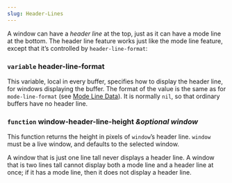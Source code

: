 ```yaml
---
slug: Header-Lines
---
```


A window can have a *header line* at the top, just as it can have a mode line at the bottom. The header line feature works just like the mode line feature, except that it’s controlled by `header-line-format`:

### <span className="tag variable">`variable`</span> **header-line-format**

This variable, local in every buffer, specifies how to display the header line, for windows displaying the buffer. The format of the value is the same as for `mode-line-format` (see [Mode Line Data](/docs/elisp/Mode-Line-Data)). It is normally `nil`, so that ordinary buffers have no header line.

### <span className="tag function">`function`</span> **window-header-line-height** *\&optional window*

This function returns the height in pixels of `window`’s header line. `window` must be a live window, and defaults to the selected window.

A window that is just one line tall never displays a header line. A window that is two lines tall cannot display both a mode line and a header line at once; if it has a mode line, then it does not display a header line.
